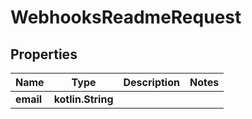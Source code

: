 
# WebhooksReadmeRequest

## Properties
Name | Type | Description | Notes
------------ | ------------- | ------------- | -------------
**email** | **kotlin.String** |  | 



